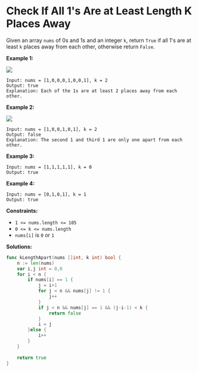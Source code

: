 # Check If All 1's Are at Least Length K Places Away

Given an array  `nums`  of 0s and 1s and an integer  `k`, return  `True`  if all 1's are at least  `k`  places away from each other, otherwise return  `False`.

**Example 1:**

**![](https://assets.leetcode.com/uploads/2020/04/15/sample_1_1791.png)**

	Input: nums = [1,0,0,0,1,0,0,1], k = 2
	Output: true
	Explanation: Each of the 1s are at least 2 places away from each other.

**Example 2:**

**![](https://assets.leetcode.com/uploads/2020/04/15/sample_2_1791.png)**

	Input: nums = [1,0,0,1,0,1], k = 2
	Output: false
	Explanation: The second 1 and third 1 are only one apart from each other.

**Example 3:**

	Input: nums = [1,1,1,1,1], k = 0
	Output: true

**Example 4:**

	Input: nums = [0,1,0,1], k = 1
	Output: true

**Constraints:**

-   `1 <= nums.length <= 105`
-   `0 <= k <= nums.length`
-   `nums[i]`  is  `0`  or  `1`

**Solutions:**
```go
func kLengthApart(nums []int, k int) bool {
    n := len(nums)
    var i,j int = 0,0
    for i < n {
        if nums[i] == 1 {
            j = i+1
            for j < n && nums[j] != 1 {
                j++
            }
            if j < n && nums[j] == 1 && (j-i-1) < k {
                return false
            }
            i = j
        }else {
            i++        
        }
    }
    
    return true
}
```